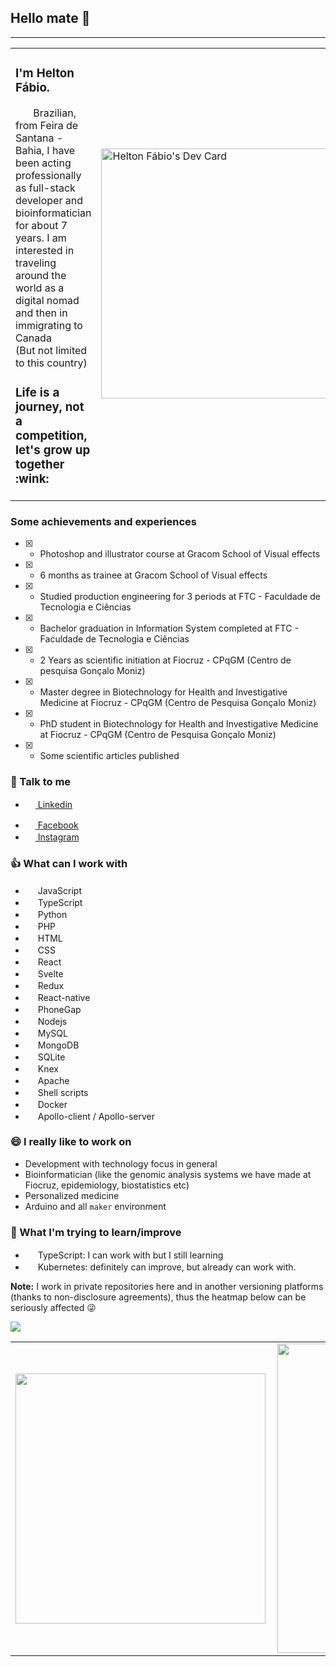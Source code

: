 ## Hello mate 👋
---
<!-- <img src="https://user-images.githubusercontent.com/15989467/96296492-b8e63280-0fc5-11eb-8bff-235741ac5146.png" /> -->
<table><tbody>
<tr><td colspan="2">
<p>
<h3>I'm Helton Fábio.</h3>
<img height="16" width="24" src="https://upload.wikimedia.org/wikipedia/commons/0/05/Flag_of_Brazil.svg"/> Brazilian, from Feira de Santana - Bahia, I have been acting professionally as full-stack developer and bioinformatician for about 7 years.
I am interested in traveling around the world as a digital nomad and then in immigrating to Canada <img height="16" width="24" src="https://upload.wikimedia.org/wikipedia/commons/c/cf/Flag_of_Canada.svg"/> (But not limited to this country)

<h3>Life is a journey, not a competition, let's grow up together :wink:</h3>
</p></td>
<td width="300px">
<a href="https://app.daily.dev/hfabio">
    <img src="https://api.daily.dev/devcards/0f135272edac41d996076fa80461a7a8.png?r=7sy" width="400" alt="Helton Fábio's Dev Card"/>
</a>
</td></tr>
</table>  

### Some achievements and experiences
- [x] - Photoshop and illustrator course at Gracom School of Visual effects

- [x] - 6 months as trainee at Gracom School of Visual effects

- [x] - Studied production engineering for 3 periods at FTC - Faculdade de Tecnologia e Ciências

- [x] - Bachelor graduation in Information System completed at FTC - Faculdade de Tecnologia e Ciências

- [x] - 2 Years as scientific initiation at Fiocruz - CPqGM (Centro de pesquisa Gonçalo Moniz)

- [x] - Master degree in Biotechnology for Health and Investigative Medicine at Fiocruz - CPqGM (Centro de Pesquisa Gonçalo Moniz)

- [x] - PhD student in Biotechnology for Health and Investigative Medicine at Fiocruz - CPqGM (Centro de Pesquisa Gonçalo Moniz)

- [x] - Some scientific articles published

### :incoming_envelope: Talk to me

- [<img height="16" width="16" src="https://unpkg.com/simple-icons@latest/icons/linkedin.svg" /> Linkedin](https://www.linkedin.com/in/heltonfabio/)
<!-- - [<img height="16" width="16" src="https://unpkg.com/simple-icons@latest/icons/twitter.svg" /> Twitter](https://twitter.com/eofabin/) -->
- [<img height="16" width="16" src="https://unpkg.com/simple-icons@latest/icons/facebook.svg" /> Facebook](https://www.facebook.com/heltonfabio/)
- [<img height="16" width="16" src="https://unpkg.com/simple-icons@latest/icons/instagram.svg" /> Instagram](https://www.instagram.com/fabiohelton/)

### :+1: What can I work with

<!-- - <img height="16" width="16" src="https://unpkg.com/simple-icons@latest/icons/java.svg"/> Java -->
- <img height="16" width="16" src="https://unpkg.com/simple-icons@latest/icons/javascript.svg"/> JavaScript
- <img height="16" width="16" src="https://unpkg.com/simple-icons@latest/icons/typescript.svg"/> TypeScript
- <img height="16" width="16" src="https://unpkg.com/simple-icons@latest/icons/python.svg"/> Python
- <img height="16" width="16" src="https://unpkg.com/simple-icons@latest/icons/php.svg"/> PHP
- <img height="16" width="16" src="https://unpkg.com/simple-icons@latest/icons/html5.svg"/> HTML
- <img height="16" width="16" src="https://unpkg.com/simple-icons@latest/icons/css3.svg"/> CSS
- <img height="16" width="16" src="https://unpkg.com/simple-icons@latest/icons/react.svg"/> React
- <img height="16" width="16" src="https://unpkg.com/simple-icons@latest/icons/svelte.svg"/> Svelte
- <img height="16" width="16" src="https://unpkg.com/simple-icons@latest/icons/redux.svg"/> Redux
- <img height="16" width="16" src="https://unpkg.com/simple-icons@latest/icons/react.svg"/> React-native
- <img height="16" width="16" src="https://unpkg.com/simple-icons@latest/icons/adobe.svg"/> PhoneGap
- <img height="16" width="16" src="https://unpkg.com/simple-icons@latest/icons/node-dot-js.svg"/> Nodejs
- <img height="16" width="16" src="https://unpkg.com/simple-icons@latest/icons/mysql.svg"/> MySQL
- <img height="16" width="16" src="https://unpkg.com/simple-icons@latest/icons/mongodb.svg"/> MongoDB
- <img height="16" width="16" src="https://unpkg.com/simple-icons@latest/icons/sqlite.svg"/> SQLite
- <img height="16" width="16" src="https://unpkg.com/simple-icons@latest/icons/knex.svg"/> Knex
- <img height="16" width="16" src="https://unpkg.com/simple-icons@latest/icons/apache.svg"/> Apache
- <img height="16" width="16" src="https://unpkg.com/simple-icons@latest/icons/gnubash.svg"/> Shell scripts
- <img height="16" width="16" src="https://unpkg.com/simple-icons@latest/icons/docker.svg"/> Docker
- <img height="16" width="16" src="https://unpkg.com/simple-icons@latest/icons/apollo.svg"/> Apollo-client / Apollo-server

### 😄 I really like to work on
- Development with technology focus in general
- Bioinformatician (like the genomic analysis systems we have made at Fiocruz, epidemiology, biostatistics etc)
- Personalized medicine
- Arduino and all `maker` environment

### 🔭 What I'm trying to learn/improve

- <img height="16" width="16" src="https://unpkg.com/simple-icons@latest/icons/typescript.svg"/> TypeScript: I can work with but I still learning
- <img height="16" width="16" src="https://unpkg.com/simple-icons@latest/icons/kubernetes.svg"/> Kubernetes: definitely can improve, but already can work with.

**Note:** I work in private repositories here and in another versioning platforms (thanks to non-disclosure agreements), thus the heatmap below can be seriously affected :stuck_out_tongue_winking_eye:

![](https://komarev.com/ghpvc/?username=hfabio&style=flat-square)
<center>
<table>
    <tr>
        <td><img width="400px" align="left" src="https://github-readme-stats.vercel.app/api/top-langs/?username=hfabio&hide=html&layout=compact&theme=buefy" /></td>
        <td><img width="495px" align="left" src="https://github-readme-stats.vercel.app/api?username=hfabio&theme=buefy"/></td>
    </tr>   
</table>
</center>  
